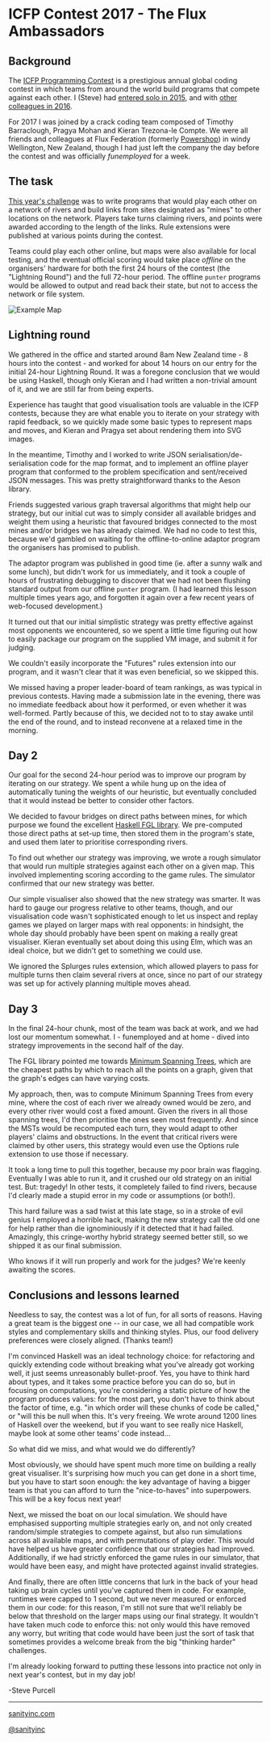 # ICFP Contest 2017 - The Flux Ambassadors

## Background

The [ICFP Programming Contest](https://en.wikipedia.org/wiki/ICFP_Programming_Contest) is a prestigious annual global coding contest in which teams from around the world build programs that compete against each other. I (Steve) had [entered solo in 2015](https://github.com/purcell/icfpc2015), and with [other colleagues in 2016](https://github.com/purcell/icfpc2016).

For 2017 I was joined by a crack coding team composed of Timothy Barraclough, Pragya Mohan and Kieran Trezona-le Compte. We were all friends and colleagues at Flux Federation (formerly [Powershop](http://www.powershop.co.nz/)) in windy Wellington, New Zealand, though I had just left the company the day before the contest and was officially _funemployed_ for a week.

## The task

[This year's challenge](https://icfpcontest2017.github.io/) was to write programs that would play each other on a network of rivers and build links from sites designated as "mines" to other locations on the network. Players take turns claiming rivers, and points were awarded according to the length of the links. Rule extensions were published at various points during the contest.

Teams could play each other online, but maps were also available for local testing, and the eventual official scoring would take place _offline_ on the organisers' hardware for both the first 24 hours of the contest (the "Lightning Round") and the full 72-hour period. The offline `punter` programs would be allowed to output and read back their state, but not to access the network or file system.

![Example Map](screenshots/nara-sparse.png)

## Lightning round

We gathered in the office and started around 8am New Zealand time - 8 hours into the contest - and worked for about 14 hours on our entry for the initial 24-hour Lightning Round. It was a foregone conclusion that we would be using Haskell, though only Kieran and I had written a non-trivial amount of it, and we are still far from being experts.

Experience has taught that good visualisation tools are valuable in the ICFP contests, because they are what enable you to iterate on your strategy with rapid feedback, so we quickly made some basic types to represent maps and moves, and Kieran and Pragya set about rendering them into SVG images.

In the meantime, Timothy and I worked to write JSON serialisation/de-serialisation code for the map format, and to implement an offline player program that conformed to the problem specification and sent/received JSON messages. This was pretty straightforward thanks to the Aeson library.

Friends suggested various graph traversal algorithms that might help our strategy, but our initial cut was to simply consider all available bridges and weight them using a heuristic that favoured bridges connected to the most mines and/or bridges we has already claimed. We had no code to test this, because we'd gambled on waiting for the offline-to-online adaptor program the organisers has promised to publish.

The adaptor program was published in good time (ie. after a sunny walk and some lunch), but didn't work for us immediately, and it took a couple of hours of frustrating debugging to discover that we had not been flushing standard output from our offline `punter` program. (I had learned this lesson multiple times years ago, and forgotten it again over a few recent years of web-focused development.)

It turned out that our initial simplistic strategy was pretty effective against most opponents we encountered, so we spent a little time figuring out how to easily package our program on the supplied VM image, and submit it for judging.

We couldn't easily incorporate the "Futures" rules extension into our program, and it wasn't clear that it was even beneficial, so we skipped this.

We missed having a proper leader-board of team rankings, as was typical in previous contests. Having made a submission late in the evening, there was no immediate feedback about how it performed, or even whether it was well-formed. Partly because of this, we decided not to to stay awake until the end of the round, and to instead reconvene at a relaxed time in the morning.

## Day 2

Our goal for the second 24-hour period was to improve our program by iterating on our strategy. We spent a while hung up on the idea of automatically tuning the weights of our heuristic, but eventually concluded that it would instead be better to consider other factors.

We decided to favour bridges on direct paths between mines, for which purpose we found the excellent [Haskell FGL library](https://hackage.haskell.org/package/fgl-5.6.0.0). We pre-computed those direct paths at set-up time, then stored them in the program's state, and used them later to prioritise corresponding rivers.

To find out whether our strategy was improving, we wrote a rough simulator that would run multiple strategies against each other on a given map. This involved implementing scoring according to the game rules. The simulator confirmed that our new strategy was better.

Our simple visualiser also showed that the new strategy was smarter. It was hard to gauge our progress relative to other teams, though, and our visualisation code wasn't sophisticated enough to let us inspect and replay games we played on larger maps with real opponents: in hindsight, the whole day should probably have been spent on making a really great visualiser. Kieran eventually set about doing this using Elm, which was an ideal choice, but we didn't get to something we could use.

We ignored the Splurges rules extension, which allowed players to pass for multiple turns then claim several rivers at once, since no part of our strategy was set up for actively planning multiple moves ahead.

## Day 3

In the final 24-hour chunk, most of the team was back at work, and we had lost our momentum somewhat. I - funemployed and at home - dived into strategy improvements in the second half of the day.

The FGL library pointed me towards [Minimum Spanning Trees](https://en.wikipedia.org/wiki/Minimum_spanning_tree), which are the cheapest paths by which to reach all the points on a graph, given that the graph's edges can have varying costs.

My approach, then, was to compute Minimum Spanning Trees from every mine, where the cost of each river we already owned would be zero, and every other river would cost a fixed amount. Given the rivers in all those spanning trees, I'd then prioritise the ones seen most frequently. And since the MSTs would be recomputed each turn, they would adapt to other players' claims and obstructions. In the event that critical rivers were claimed by other users, this strategy would even use the Options rule extension to use those if necessary.

It took a long time to pull this together, because my poor brain was flagging. Eventually I was able to run it, and it crushed our old strategy on an initial test. But: tragedy! In other tests, it completely failed to find rivers, because I'd clearly made a stupid error in my code or assumptions (or both!).

This hard failure was a sad twist at this late stage, so in a stroke of evil genius I employed a horrible hack, making the new strategy call the old one for help rather than die ignominiously if it detected that it had failed. Amazingly, this cringe-worthy hybrid strategy seemed better still, so we shipped it as our final submission.

Who knows if it will run properly and work for the judges? We're keenly awaiting the scores.

## Conclusions and lessons learned

Needless to say, the contest was a lot of fun, for all sorts of reasons. Having a great team is the biggest one -- in our case, we all had compatible work styles and complementary skills and thinking styles. Plus, our food delivery preferences were closely aligned. (Thanks team!)

I'm convinced Haskell was an ideal technology choice: for refactoring and quickly extending code without breaking what you've already got working well, it just seems unreasonably bullet-proof. Yes, you have to think hard about types, and it takes some practice before you can do so, but in focusing on computations, you're considering a static picture of how the program produces values: for the most part, you don't have to think about the factor of time, e.g. "in which order will these chunks of code be called," or "will this be null when this. It's very freeing. We wrote around 1200 lines of Haskell over the weekend, but if you want to see really nice Haskell, maybe look at some other teams' code instead...

So what did we miss, and what would we do differently?

Most obviously, we should have spent much more time on building a really great visualiser. It's surprising how much you can get done in a short time, but you have to start soon enough: the key advantage of having a bigger team is that you can afford to turn the "nice-to-haves" into superpowers. This will be a key focus next year!

Next, we missed the boat on our local simulation. We should have emphasised supporting multiple strategies early on, and not only created random/simple strategies to compete against, but also run simulations across all available maps, and with permutations of play order. This would have helped us have greater confidence that our strategies had improved. Additionally, if we had strictly enforced the game rules in our simulator, that would have been easy, and might have protected against invalid strategies.

And finally, there are often little concerns that lurk in the back of your head taking up brain cycles until you've captured them in code. For example, runtimes were capped to 1 second, but we never measured or enforced them in our code: for this reason, I'm still not sure that we'll reliably be below that threshold on the larger maps using our final strategy. It wouldn't have taken much code to enforce this: not only would this have removed any worry, but writing that code would have been just the sort of task that sometimes provides a welcome break from the big "thinking harder" challenges.

I'm already looking forward to putting these lessons into practice not only in next year's contest, but in my day job!

-Steve Purcell

<hr>

[sanityinc.com](http://www.sanityinc.com/)

[@sanityinc](https://twitter.com/)
